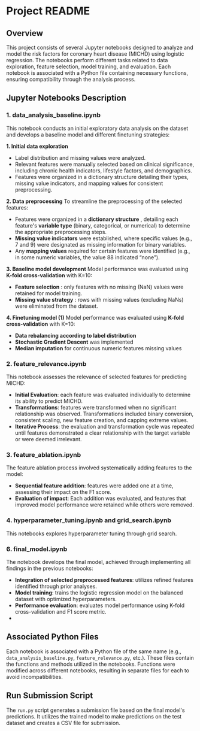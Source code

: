 # Project README

## Overview

This project consists of several Jupyter notebooks designed to analyze and model the risk factors for coronary heart disease (MICHD) using logistic regression. The notebooks perform different tasks related to data exploration, feature selection, model training, and evaluation. Each notebook is associated with a Python file containing necessary functions, ensuring compatibility through the analysis process.

## Jupyter Notebooks Description

### 1. **data_analysis_baseline.ipynb**

This notebook conducts an initial exploratory data analysis on the dataset and develops a baseline model and different finetuning strategies:

**1. Initial data exploration**

- Label distribution and missing values were analyzed.
- Relevant features were manually selected based on clinical significance, including chronic health indicators, lifestyle factors, and demographics.
- Features were organized in a dictionary structure detailing their types, missing value indicators, and mapping values for consistent preprocessing.

**2. Data preprocessing**
To streamline the preprocessing of the selected features:

* Features were organized in a  **dictionary structure** , detailing each feature's **variable type** (binary, categorical, or numerical) to determine the appropriate preprocessing steps.
* **Missing value indicators** were established, where specific values (e.g., 7 and 9) were designated as missing information for binary variables.
* Any **mapping values** required for certain features were identified (e.g., in some numeric variables, the value 88 indicated “none”).

**3. Baseline model development**
Model performance was evaluated using **K-fold cross-validation** with K=10:

* **Feature selection** : only features with no missing (NaN) values were retained for model training.
* **Missing value strategy** : rows with missing values (excluding NaNs) were eliminated from the dataset.

**4. Finetuning model (1)**
Model performance was evaluated using **K-fold cross-validation** with K=10:

* **Data rebalancing according to label distribution**
* **Stochastic Gradient Descent** was implemented
* **Median imputation** for continuous numeric features missing values

### 2. **feature_relevance.ipynb**

This notebook assesses the relevance of selected features for predicting MICHD:

- **Initial Evaluation**:  each feature was evaluated individually to determine its ability to predict MICHD.
- **Transformations**:  features were transformed when no significant relationship was observed. Transformations included binary conversion, consistent scaling, new feature creation, and capping extreme values.
- **Iterative Process**:  the evaluation and transformation cycle was repeated until features demonstrated a clear relationship with the target variable or were deemed irrelevant.

### 3. **feature_ablation.ipynb**

The feature ablation process involved systematically adding features to the model:

- **Sequential feature addition**: features were added one at a time, assessing their impact on the F1 score.
- **Evaluation of impact**: Each addition was evaluated, and features that improved model performance were retained while others were removed.

### 4. **hyperparameter_tuning.ipynb and grid_search.ipynb**

This notebooks explores hyperparameter tuning through grid search.

### 6. **final_model.ipynb**

The notebook develops the final model, achieved through implementing all findings in the previous notebooks:

- **Integration of selected preprocessed features**: utilizes refined features identified through prior analyses.
- **Model training**: trains the logistic regression model on the balanced dataset with optimized hyperparameters.
- **Performance evaluation**: evaluates model performance using K-fold cross-validation and F1 score metric.
- 

## Associated Python Files

Each notebook is associated with a Python file of the same name (e.g., `data_analysis_baseline.py`, `feature_relevance.py`, etc.). These files contain the functions and methods utilized in the notebooks. Functions were modified across different notebooks, resulting in separate files for each to avoid incompatibilities.

## Run Submission Script

The `run.py` script generates a submission file based on the final model's predictions. It utilizes the trained model to make predictions on the test dataset and creates a  CSV file for submission.

